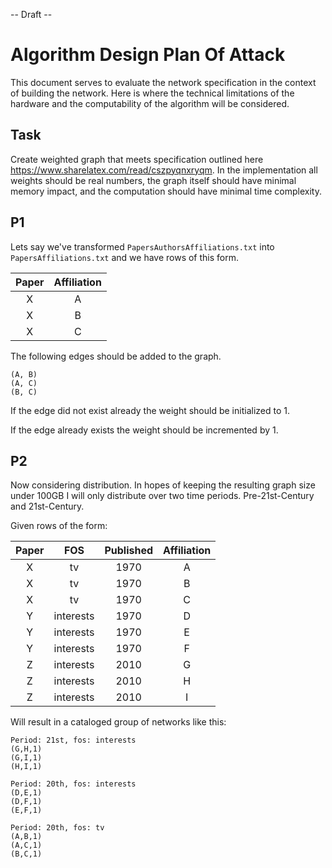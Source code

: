 
-- Draft --

# Algorithm Design Plan Of Attack

This document serves to evaluate the network specification in the context of building the network. Here is where the technical limitations of the hardware and the computability of the algorithm will be considered.

## Task
Create weighted graph that meets specification outlined here <https://www.sharelatex.com/read/cszpyqnxryqm>.
In the implementation all weights should be real numbers, the graph itself should have minimal memory impact, and the computation should have minimal time complexity.


## P1

Lets say we've transformed `PapersAuthorsAffiliations.txt` into `PapersAffiliations.txt` and we have rows of this form.

| Paper | Affiliation |
| :---: | :---------: |
|   X   |      A      |
|   X   |      B      |
|   X   |      C      |

The following edges should be added to the graph.

```
(A, B)
(A, C)
(B, C)
```

If the edge did not exist already the weight should be initialized to 1.

If the edge already exists the weight should be incremented by 1.

## P2

Now considering distribution. In hopes of keeping the resulting graph size under 100GB I will only distribute
over two time periods. Pre-21st-Century and 21st-Century.

 Given rows of the form:

| Paper |    FOS    | Published | Affiliation |
| :---: | :-------: | :-------: | :---------: |
|   X   |    tv     |   1970    |      A      |
|   X   |    tv     |   1970    |      B      |
|   X   |    tv     |   1970    |      C      |
|   Y   | interests |   1970    |      D      |
|   Y   | interests |   1970    |      E      |
|   Y   | interests |   1970    |      F      |
|   Z   | interests |   2010    |      G      |
|   Z   | interests |   2010    |      H      |
|   Z   | interests |   2010    |      I      |

Will result in a cataloged group of networks like this:


```
Period: 21st, fos: interests
(G,H,1)
(G,I,1)
(H,I,1)

Period: 20th, fos: interests
(D,E,1)
(D,F,1)
(E,F,1)

Period: 20th, fos: tv
(A,B,1)
(A,C,1)
(B,C,1)
```